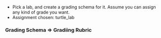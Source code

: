 * Pick a lab, and create a grading schema for it. Assume you can assign any kind of grade you want.
* Assignment chosen: turtle_lab

### Grading Schema => Gradiing Rubric
